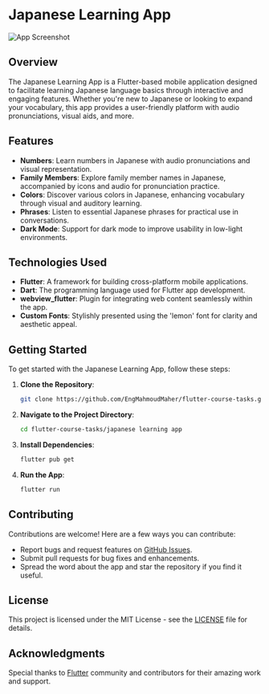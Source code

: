 

# Japanese Learning App

![App Screenshot](screenshots/app_screenshot.png)

## Overview

The Japanese Learning App is a Flutter-based mobile application designed to facilitate learning Japanese language basics through interactive and engaging features. Whether you're new to Japanese or looking to expand your vocabulary, this app provides a user-friendly platform with audio pronunciations, visual aids, and more.

## Features

- **Numbers**: Learn numbers in Japanese with audio pronunciations and visual representation.
- **Family Members**: Explore family member names in Japanese, accompanied by icons and audio for pronunciation practice.
- **Colors**: Discover various colors in Japanese, enhancing vocabulary through visual and auditory learning.
- **Phrases**: Listen to essential Japanese phrases for practical use in conversations.
- **Dark Mode**: Support for dark mode to improve usability in low-light environments.

## Technologies Used

- **Flutter**: A framework for building cross-platform mobile applications.
- **Dart**: The programming language used for Flutter app development.
- **webview_flutter**: Plugin for integrating web content seamlessly within the app.
- **Custom Fonts**: Stylishly presented using the 'lemon' font for clarity and aesthetic appeal.

## Getting Started

To get started with the Japanese Learning App, follow these steps:

1. **Clone the Repository**:

   ```bash
   git clone https://github.com/EngMahmoudMaher/flutter-course-tasks.git
   ```

2. **Navigate to the Project Directory**:

   ```bash
   cd flutter-course-tasks/japanese learning app
   ```

3. **Install Dependencies**:

   ```bash
   flutter pub get
   ```

4. **Run the App**:

   ```bash
   flutter run
   ```

## Contributing

Contributions are welcome! Here are a few ways you can contribute:

- Report bugs and request features on [GitHub Issues](https://github.com/EngMahmoudMaher/flutter-course-tasks/issues).
- Submit pull requests for bug fixes and enhancements.
- Spread the word about the app and star the repository if you find it useful.

## License

This project is licensed under the MIT License - see the [LICENSE](LICENSE) file for details.

## Acknowledgments

Special thanks to [Flutter](https://flutter.dev/) community and contributors for their amazing work and support.

